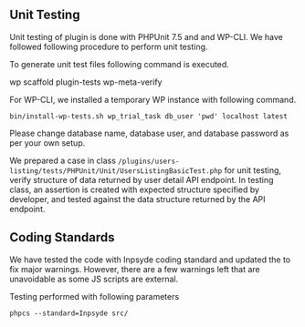 ## Unit Testing

Unit testing of plugin is done with PHPUnit 7.5 and and WP-CLI. We have followed following procedure to perform unit testing.

To generate unit test files following command is executed.

wp scaffold plugin-tests wp-meta-verify

For WP-CLI, we installed a temporary WP instance with following command.

`bin/install-wp-tests.sh wp_trial_task db_user 'pwd' localhost latest`

Please change database name, database user, and database password as per your own setup.

We prepared a case in class `/plugins/users-listing/tests/PHPUnit/Unit/UsersListingBasicTest.php` for unit testing, verify structure of data returned by user detail API endpoint.
In testing class, an assertion is created with expected structure specified by developer, and tested against the data structure returned by the API endpoint.

## Coding Standards

We have tested the code with Inpsyde coding standard and updated the to fix major warnings. However, there are a few warnings left that are unavoidable as some JS scripts are external.

Testing performed with following parameters

`phpcs --standard=Inpsyde src/`


